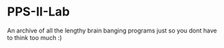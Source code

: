 # PPS-II-Lab
An archive of all the lengthy brain banging programs just so you dont have to think too much :)

